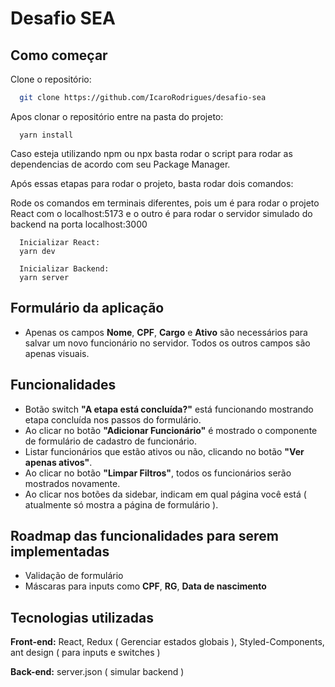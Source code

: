 
# Desafio SEA
## Como começar

Clone o repositório:

```bash
  git clone https://github.com/IcaroRodrigues/desafio-sea
```
    
Apos clonar o repositório entre na pasta do projeto:

```
  yarn install
```

Caso esteja utilizando npm ou npx basta rodar o script para rodar as dependencias de acordo com seu Package Manager.

Após essas etapas para rodar o projeto, basta rodar dois comandos:

Rode os comandos em terminais diferentes, pois um é para rodar o projeto React com o localhost:5173 e o outro é para rodar o servidor simulado do backend na porta localhost:3000

```
  Inicializar React:
  yarn dev
```

```
  Inicializar Backend:
  yarn server
```
## Formulário da aplicação
- Apenas os campos **Nome**, **CPF**, **Cargo** e **Ativo** são necessários para salvar um novo funcionário no servidor. Todos os outros campos são apenas visuais.

## Funcionalidades
- Botão switch **"A etapa está concluída?"** está funcionando mostrando etapa concluída nos passos do formulário.
- Ao clicar no botão **"Adicionar Funcionário"** é mostrado o componente de formulário de cadastro de funcionário.
- Listar funcionários que estão ativos ou não, clicando no botão **"Ver apenas ativos"**.
- Ao clicar no botão **"Limpar Filtros"**, todos os funcionários serão mostrados novamente.
- Ao clicar nos botões da sidebar, indicam em qual página você está ( atualmente só mostra a página de formulário ).

## Roadmap das funcionalidades para serem implementadas
- Validação de formulário
- Máscaras para inputs como **CPF**, **RG**, **Data de nascimento**
## Tecnologias utilizadas

**Front-end:** React, Redux ( Gerenciar estados globais ), Styled-Components, ant design ( para inputs e switches )

**Back-end:** server.json ( simular backend )

